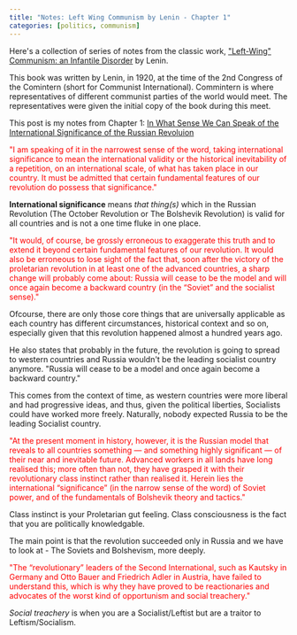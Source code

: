 ```yaml
---
title: "Notes: Left Wing Communism by Lenin - Chapter 1"
categories: [politics, communism]
---
```


Here's a collection of series of notes from the classic work, ["Left-Wing" Communism: an Infantile Disorder](https://www.marxists.org/archive/lenin/works/1920/lwc/) by Lenin.


This book was written by Lenin, in 1920, at the time of the 2nd Congress of the Comintern (short for Communist International). Commintern is where representatives of different communist parties of the world would meet. The representatives were given the initial copy of the book during this meet.

This post is my notes from Chapter 1: [In What Sense We Can Speak of the International Significance of the Russian Revoluion ](https://www.marxists.org/archive/lenin/works/1920/lwc/ch01.htm)

<span style="color:red">
"I am speaking of it in the narrowest sense of the word, taking international significance to mean the international validity or the historical inevitability of a repetition, on an international scale, of what has taken place in our country. It must be admitted that certain fundamental features of our revolution do possess that significance."
</span>

**International significance** means _that thing(s)_ which in the Russian Revolution (The October Revolution or The Bolshevik Revolution) is valid for all countries and is not a one time fluke in one place.


<span style="color:red">
"It would, of course, be grossly erroneous to exaggerate this truth and to extend it beyond certain fundamental features of our revolution. It would also be erroneous to lose sight of the fact that, soon after the victory of the proletarian revolution in at least one of the advanced countries, a sharp change will probably come about: Russia will cease to be the model
and will once again become a backward country (in the “Soviet” and the socialist sense)."
</span>

Ofcourse, there are only those core things that are universally applicable as each country has different circumstances, historical context and so on, especially given that this revolution happened almost a hundred years ago.

He also states that probably in the future, the revolution is going to spread to western countries and Russia wouldn't be the leading socialist country anymore. "Russia will cease to be a model and once again become a backward country."

This comes from the context of time, as western countries were more liberal and had progressive ideas, and thus, given the political liberties, Socialists could have worked more freely. Naturally, nobody expected Russia to be the leading Socialist country.

<span style="color:red">
"At the present moment in history, however, it is the Russian model that reveals to all countries something — and something highly significant — of their near and inevitable future. Advanced workers in all lands have long realised this; more often than not, they have grasped it with their revolutionary class instinct rather than realised it. Herein lies the international “significance” (in the narrow sense of the word) of Soviet power, and of the fundamentals of Bolshevik theory and tactics."
</span>

Class instinct is your Proletarian gut feeling. Class consciousness is the fact that you are politically knowledgable.

The main point is that the revolution succeeded only in Russia and we have to look at - The Soviets and Bolshevism, more deeply.


<span style="color:red">
"The “revolutionary” leaders of the Second International, such as Kautsky in Germany and Otto Bauer and Friedrich Adler in Austria, have failed to understand this, which is why they have proved to be reactionaries and advocates of the worst kind of opportunism and social treachery."
</span>

_Social treachery_ is when you are a Socialist/Leftist but are a traitor to Leftism/Socialism.
